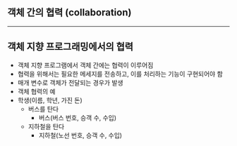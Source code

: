 ## 객체 간의 협력 (collaboration)

---

## 객체 지향 프로그래밍에서의 협력
- 객체 지향 프로그램에서 객체 간에는 협력이 이루어짐
- 협력을 위해서는 필요한 메세지를 전송하고, 이를 처리하는 기능이 구현되어야 함
- 매개 변수로 객체가 전달되는 경우가 발생
- 객체 협력의 예
- 학생(이름, 학년, 가진 돈)
  - 버스를 탄다 
    - 버스(버스 번호, 승객 수, 수입)
  - 지하철을 탄다
    - 지하철(노선 번호, 승객 수, 수입)